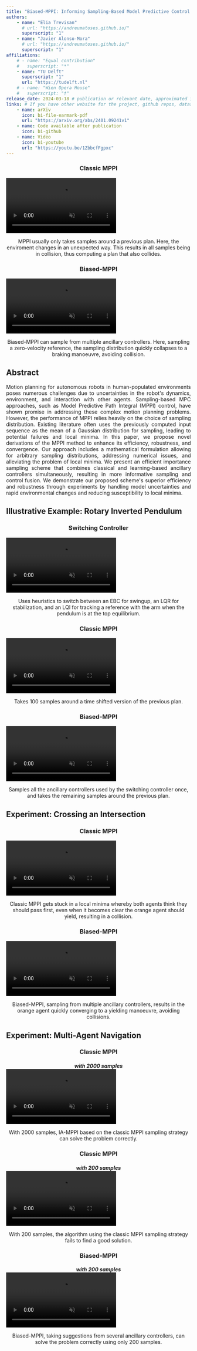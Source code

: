 ```yaml
---
title: "Biased-MPPI: Informing Sampling-Based Model Predictive Control by Fusing Ancillary Controllers"
authors:
    - name: "Elia Trevisan"
      # url: "https://andreumatoses.github.io/"
      superscript: "1"
    - name: "Javier Alonso-Mora"
      # url: "https://andreumatoses.github.io/"
      superscript: "1"
affiliations:
    # - name: "Equal contribution"
    #   superscript: "*"
    - name: "TU Delft"
      superscript: "1"
      url: "https://tudelft.nl"
    # - name: "Wien Opera House"
    #   superscript: "†"
release_date: 2024-03-18 # publication or relevant date, approximated if not sure. Just for display purposes and ordering.
links: # If you have other website for the project, github repos, datasets, etc. put it here. You can also add an icon from https://icons.getbootstrap.com/
    - name: arXiv
      icon: bi-file-earmark-pdf
      url: "https://arxiv.org/abs/2401.09241v1"
    - name: Code available after publication
      icon: bi-github
    - name: Video
      icon: bi-youtube
      url: "https://youtu.be/1ZbbcfFgpxc"
---
```


<div class="row row-cols-1 row-cols-sm-2 row-cols-md-2 g-2">
  <div class="col">
    <h3 align="center">Classic MPPI</h3>
    <div class="teaser-video d-flex justify-content-center">
      <div class="ratio ratio-16x9">
        <video id="teaser" autoplay="" muted="" controls="" loop="" playsinline="">
          <source src="{% include fix_link.html link='/assets/images/papers/biased_mppi/no_bias8_with_samples.m4v' %}" type="video/mp4">
        </video>
      </div>
    </div>
    <p align="center">
    MPPI usually only takes samples around a previous plan. Here, the enviroment changes in an unexpected way. This results in all samples being in collision, thus computing a plan that also collides.
    </p>
  </div>
  <div class="col">
    <h3 align="center">Biased-MPPI</h3>
    <div class="teaser-video d-flex justify-content-center">
      <div class="ratio ratio-16x9">
        <video id="teaser" autoplay="" muted="" controls="" loop="" playsinline="">
          <source src="{% include fix_link.html link='/assets/images/papers/biased_mppi/bias8_with_samples.m4v' %}" type="video/mp4">
        </video>
      </div>
    </div>
    <p align="center">
    Biased-MPPI can sample from multiple ancillary controllers. Here, sampling a zero-velocity reference, the sampling distribution quickly collapses to a braking manoeuvre, avoiding collision.
    </p>
  </div>
</div>

<h2> Abstract </h2>
<p align="justify">
Motion planning for autonomous robots in human-populated environments poses numerous challenges due to uncertainties in the robot's dynamics, environment, and interaction with other agents. Sampling-based MPC approaches, such as Model Predictive Path Integral (MPPI) control, have shown promise in addressing these complex motion planning problems. However, the performance of MPPI relies heavily on the choice of sampling distribution. Existing literature often uses the previously computed input sequence as the mean of a Gaussian distribution for sampling, leading to potential failures and local minima. In this paper, we propose novel derivations of the MPPI method to enhance its efficiency, robustness, and convergence. Our approach includes a mathematical formulation allowing for arbitrary sampling distributions, addressing numerical issues, and alleviating the problem of local minima. We present an efficient importance sampling scheme that combines classical and learning-based ancillary controllers simultaneously, resulting in more informative sampling and control fusion. We demonstrate our proposed scheme's superior efficiency and robustness through experiments by handling model uncertainties and rapid environmental changes and reducing susceptibility to local minima.
</p>

<h2> Illustrative Example: Rotary Inverted Pendulum </h2>
<div class="row row-cols-1 row-cols-sm-3 row-cols-md-3 g-2">
  <div class="col">
    <h3 align="center">Switching Controller</h3>
    <div class="teaser-video d-flex justify-content-center">
      <div class="ratio ratio-16x9">
        <video id="teaser" autoplay="" muted="" controls="" loop="" playsinline="">
          <source src="{% include fix_link.html link='/assets/images/papers/biased_mppi/pendulum_switching.m4v' %}" type="video/mp4">
        </video>
      </div>
    </div>
    <p align="center">
    Uses heuristics to switch between an EBC for swingup, an LQR for stabilization, and an LQI for tracking a reference with the arm when the pendulum is at the top equilibrium.
    </p>
  </div>
  <div class="col">
    <h3 align="center">Classic MPPI</h3>
    <div class="teaser-video d-flex justify-content-center">
      <div class="ratio ratio-16x9">
        <video id="teaser" autoplay="" muted="" controls="" loop="" playsinline="">
          <source src="{% include fix_link.html link='/assets/images/papers/biased_mppi/pendulum_nobias.m4v' %}" type="video/mp4">
        </video>
      </div>
    </div>
    <p align="center">
    Takes 100 samples around a time shifted version of the previous plan.
    </p>
  </div>
  <div class="col">
    <h3 align="center">Biased-MPPI</h3>
    <div class="teaser-video d-flex justify-content-center">
      <div class="ratio ratio-16x9">
        <video id="teaser" autoplay="" muted="" controls="" loop="" playsinline="">
          <source src="{% include fix_link.html link='/assets/images/papers/biased_mppi/pendulum_bias.m4v' %}" type="video/mp4">
        </video>
      </div>
    </div>
    <p align="center">
    Samples all the ancillary controllers used by the switching controller once, and takes the remaining samples around the previous plan.
    </p>
  </div>
</div>


<h2> Experiment: Crossing an Intersection </h2>
<div class="row row-cols-1 row-cols-sm-2 row-cols-md-2 g-2">
  <div class="col">
    <h3 align="center">Classic MPPI</h3>
    <div class="teaser-video d-flex justify-content-center">
      <div class="ratio ratio-4x3">
        <video id="teaser" autoplay="" muted="" controls="" loop="" playsinline="">
          <source src="{% include fix_link.html link='/assets/images/papers/biased_mppi/crossing_no_AC_crop.m4v' %}" type="video/mp4">
        </video>
      </div>
    </div>
    <p align="center">
    Classic MPPI gets stuck in a local minima whereby both agents think they should pass first, even when it becomes clear the orange agent should yield, resulting in a collision. 
    </p>
  </div>
  <div class="col">
    <h3 align="center">Biased-MPPI</h3>
    <div class="teaser-video d-flex justify-content-center">
      <div class="ratio ratio-4x3">
        <video id="teaser" autoplay="" muted="" controls="" loop="" playsinline="">
          <source src="{% include fix_link.html link='/assets/images/papers/biased_mppi/crossing_AC_crop.m4v' %}" type="video/mp4">
        </video>
      </div>
    </div>
    <p align="center">
    Biased-MPPI, sampling from multiple ancillary controllers, results in the orange agent quickly converging to a yielding manoeuvre, avoiding collisions.
    </p>
  </div>
</div>

<h2> Experiment: Multi-Agent Navigation </h2>
<div class="row row-cols-1 row-cols-sm-3 row-cols-md-3 g-2">
  <div class="col">
    <h3 align="center" style="margin-bottom: 0;">Classic MPPI</h3>
    <h5 align="center" style="margin-bottom: 0;">with <span class="amr-color">2000</span> samples</h5>
    <div class="teaser-video d-flex justify-content-center">
      <div class="ratio ratio-4x3">
        <video id="teaser" autoplay="" muted="" controls="" loop="" playsinline="">
          <source src="{% include fix_link.html link='/assets/images/papers/biased_mppi/Hg_2000_No_AC_crop.m4v' %}" type="video/mp4">
        </video>
      </div>
    </div>
    <p align="center">
    With 2000 samples, IA-MPPI based on the classic MPPI sampling strategy can solve the problem correctly.
    </p>
  </div>
  <div class="col">
    <h3 align="center" style="margin-bottom: 0;">Classic MPPI</h3>
    <h5 align="center" style="margin-bottom: 0;">with <span class="amr-color">200</span> samples</h5>
    <div class="teaser-video d-flex justify-content-center">
      <div class="ratio ratio-4x3">
        <video id="teaser" autoplay="" muted="" controls="" loop="" playsinline="">
          <source src="{% include fix_link.html link='/assets/images/papers/biased_mppi/Hg_200_No_AC_crop.m4v' %}" type="video/mp4">
        </video>
      </div>
    </div>
    <p align="center">
    With 200 samples, the algorithm using the classic MPPI sampling strategy fails to find a good solution.
    </p>
  </div>
  <div class="col">
    <h3 align="center" style="margin-bottom: 0;">Biased-MPPI</h3>
    <h5 align="center" style="margin-bottom: 0;">with <span class="amr-color">200</span> samples</h5>
    <div class="teaser-video d-flex justify-content-center">
      <div class="ratio ratio-4x3">
        <video id="teaser" autoplay="" muted="" controls="" loop="" playsinline="">
          <source src="{% include fix_link.html link='/assets/images/papers/biased_mppi/Hg_200_AC_crop.m4v' %}" type="video/mp4">
        </video>
      </div>
    </div>
    <p align="center">
    Biased-MPPI, taking suggestions from several ancillary controllers, can solve the problem correctly using only 200 samples.
    </p>
  </div>
</div>

